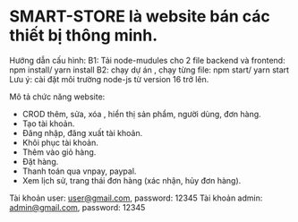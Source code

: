 
SMART-STORE là website bán các thiết bị thông minh.
==========================================================================================================================================================================================================================================
Hướng dẫn cấu hình:
B1: Tải node-mudules cho 2 file backend và frontend: npm install/ yarn install
B2: chạy dự án , chạy từng file: npm start/ yarn start
Lưu ý: cài đặt môi trường node-js từ version 16 trở lên.


Mô tả chức năng website:
- CROD thêm, sửa, xóa , hiển thị sản phẩm, người dùng, đơn hàng.
- Tạo tài khoản.
- Đăng nhập, đăng xuất tài khoản.
- Khôi phục tài khoản.
- Thêm vào giỏ hàng.
- Đặt hàng.
- Thanh toán qua vnpay, paypal.
- Xem lịch sử, trang thái đơn hàng (xác nhận, hủy đơn hàng).

Tài khoản user: user@gmail.com, password: 12345
Tài khoản admin: admin@gmail.com, password: 12345
